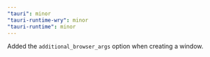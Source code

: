 ```yaml
---
"tauri": minor
"tauri-runtime-wry": minor
"tauri-runtime": minor
---
```


Added the `additional_browser_args` option when creating a window.

